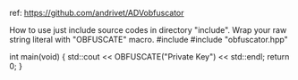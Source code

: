 ref: https://github.com/andrivet/ADVobfuscator

How to use
just include source codes in directory "include".
Wrap your raw string literal with "OBFUSCATE" macro.
#include <iostream>
#include "obfuscator.hpp"

int main(void) { 
	std::cout << OBFUSCATE("Private Key") << std::endl;
	return 0;
}
